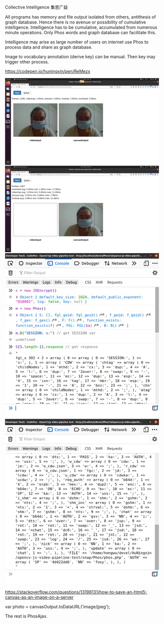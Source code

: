 Collective Intelligence 集思广益

All programs has memory and file output isolated from others, antithesis of graph database. Hence there is no avenue or possibility of cumulative intelligence. Intelligence has to be cumulative, accumulated from numerous minute operations. Only Phos words and graph database can facilitate this.


Intelligence may arise as large number of users on internet use Phos to process data and share as graph database.

Image to vocabulary annotation (derive key) can be manual. Then key may trigger other process.

https://codepen.io/huningxin/pen/ReMezx

<img src="https://github.com/udexon/GEISHA/blob/main/img/PhosCV_Start.png" width=600>

<img src="https://github.com/udexon/GEISHA/blob/main/img/PhosCV_Snap.png" width=600>

<img src="https://github.com/udexon/GEISHA/blob/main/img/PhosCV_ajax_auth.png" width=600>

<img src="https://github.com/udexon/GEISHA/blob/main/img/PhosCV_nick.png" width=600>

https://stackoverflow.com/questions/13198131/how-to-save-an-html5-canvas-as-an-image-on-a-server

var photo = canvasOutput.toDataURL('image/jpeg');   

The rest is PhosAjax.
